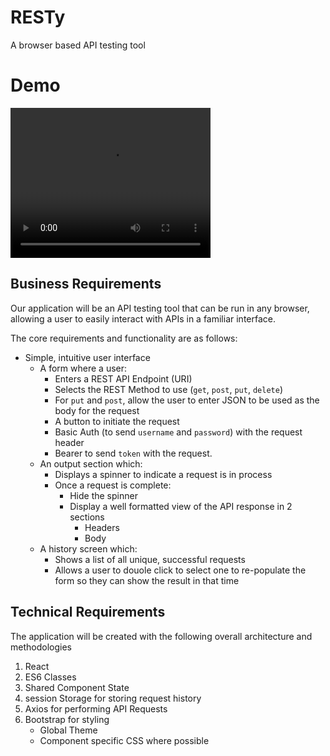 # RESTy

A browser based API testing tool


# Demo

<video width="320" height="240" controls>
  <source src="./www_screencapture_com_2023-2-20_21_24.mp4" type="video/mp4">
Your browser does not support the video tag.
</video>

## Business Requirements

Our application will be an API testing tool that can be run in any browser, allowing a user to easily interact with APIs in a familiar interface.



The core requirements and functionality are as follows:

- Simple, intuitive user interface
  - A form where a user:
    - Enters a REST API Endpoint (URI)
    - Selects the REST Method to use (`get`, `post`, `put`, `delete`)
    - For `put` and `post`, allow the user to enter JSON to be used as the body for the request
    - A button to initiate the request
    - Basic Auth (to send `username` and `password`) with the request header
    - Bearer to send `token` with the request.
  - An output section which:
    - Displays a spinner to indicate a request is in process
    - Once a request is complete:
      - Hide the spinner
      - Display a well formatted view of the API response in 2 sections
        - Headers
        - Body
  - A history screen which:
    - Shows a list of all unique, successful requests
    - Allows a user to douole click to select one to re-populate the form so they can show the result in that time

## Technical Requirements

The application will be created with the following overall architecture and methodologies

1. React
1. ES6 Classes
1. Shared Component State
1. session Storage for storing request history
1. Axios for performing API Requests
1. Bootstrap for styling
   - Global Theme
   - Component specific CSS where possible

